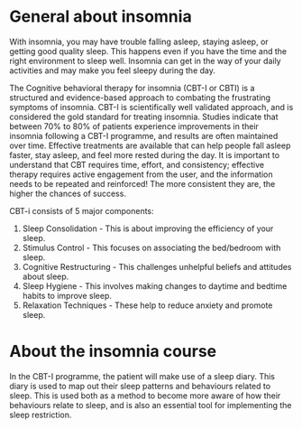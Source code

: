# General about insomnia
With insomnia, you may have trouble falling asleep, staying asleep, or getting good quality sleep.
This happens even if you have the time and the right environment to sleep well. Insomnia can get in
the way of your daily activities and may make you feel sleepy during the day.

The Cognitive behavioral therapy for insomnia (CBT-I or CBTI) is a structured and evidence-based
approach to combating the frustrating symptoms of insomnia. CBT-I is scientifically well validated
approach, and is considered the gold standard for treating insomnia. Studies indicate that between
70% to 80% of patients experience improvements in their insomnia following a CBT-I programme, and
results are often maintained over time. Effective treatments are available that can help people fall
asleep faster, stay asleep, and feel more rested during the day. It is important to understand that
CBT requires time, effort, and consistency; effective therapy requires active engagement from the
user, and the information needs to be repeated and reinforced! The more consistent they are, the
higher the chances of success.

CBT-i consists of 5 major components:

1. Sleep Consolidation - This is about improving the efficiency of your sleep.
2. Stimulus Control - This focuses on associating the bed/bedroom with sleep.
3. Cognitive Restructuring - This challenges unhelpful beliefs and attitudes about sleep.
4. Sleep Hygiene - This involves making changes to daytime and bedtime habits to improve sleep.
5. Relaxation Techniques - These help to reduce anxiety and promote sleep.

# About the insomnia course
In the CBT-I programme, the patient will make use of a sleep diary. This diary
is used to map out their sleep patterns and behaviours related to sleep. This is
used both as a method to become more aware of how their behaviours relate to
sleep, and is also an essential tool for implementing the sleep restriction.